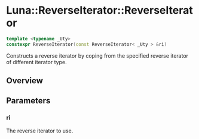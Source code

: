 # Luna::ReverseIterator::ReverseIterator

```c++
template <typename _Uty>
constexpr ReverseIterator(const ReverseIterator< _Uty > &ri)
```

Constructs a reverse iterator by coping from the specified reverse iterator of different iterator type. 

## Overview


## Parameters
### ri
The reverse iterator to use. 


